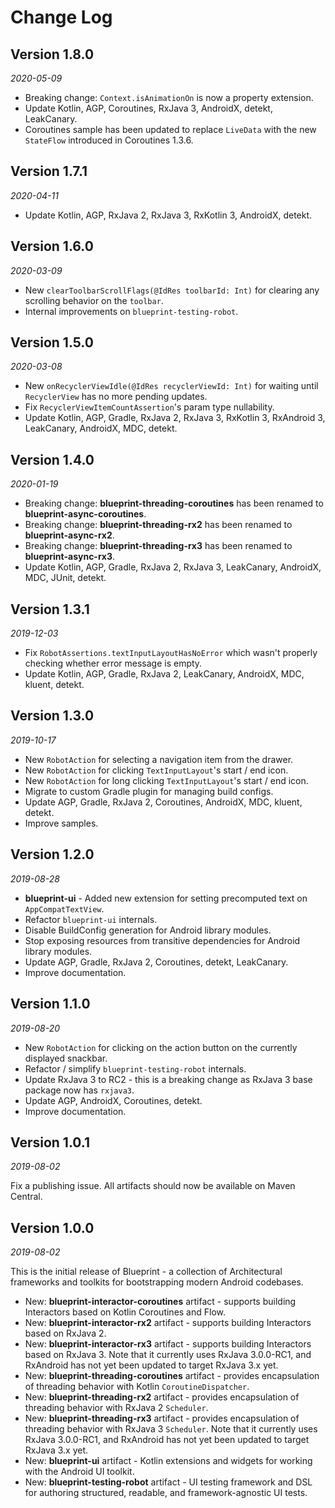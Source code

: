 # Change Log

## Version 1.8.0

_2020-05-09_

* Breaking change: `Context.isAnimationOn` is now a property extension.
* Update Kotlin, AGP, Coroutines, RxJava 3, AndroidX, detekt, LeakCanary.
* Coroutines sample has been updated to replace `LiveData` with the new `StateFlow` introduced in Coroutines 1.3.6.

## Version 1.7.1

_2020-04-11_

* Update Kotlin, AGP, RxJava 2, RxJava 3, RxKotlin 3, AndroidX, detekt.

## Version 1.6.0

_2020-03-09_

* New `clearToolbarScrollFlags(@IdRes toolbarId: Int)` for clearing any scrolling behavior on the `toolbar`.
* Internal improvements on `blueprint-testing-robot`.

## Version 1.5.0

_2020-03-08_

* New `onRecyclerViewIdle(@IdRes recyclerViewId: Int)` for waiting until `RecyclerView` has no more pending updates.
* Fix `RecyclerViewItemCountAssertion`'s param type nullability.
* Update Kotlin, AGP, Gradle, RxJava 2, RxJava 3, RxKotlin 3, RxAndroid 3, LeakCanary, AndroidX, MDC, detekt.

## Version 1.4.0

_2020-01-19_

* Breaking change: **blueprint-threading-coroutines** has been renamed to **blueprint-async-coroutines**.
* Breaking change: **blueprint-threading-rx2** has been renamed to **blueprint-async-rx2**.
* Breaking change: **blueprint-threading-rx3** has been renamed to **blueprint-async-rx3**.
* Update Kotlin, AGP, Gradle, RxJava 2, RxJava 3, LeakCanary, AndroidX, MDC, JUnit, detekt.

## Version 1.3.1

_2019-12-03_

* Fix `RobotAssertions.textInputLayoutHasNoError` which wasn't properly checking whether error message is empty.
* Update Kotlin, AGP, Gradle, RxJava 2, LeakCanary, AndroidX, MDC, kluent, detekt.

## Version 1.3.0

_2019-10-17_

* New `RobotAction` for selecting a navigation item from the drawer.
* New `RobotAction` for clicking `TextInputLayout`'s start / end icon.
* New `RobotAction` for long clicking `TextInputLayout`'s start / end icon.
* Migrate to custom Gradle plugin for managing build configs.
* Update AGP, Gradle, RxJava 2, Coroutines, AndroidX, MDC, kluent, detekt.
* Improve samples.

## Version 1.2.0

_2019-08-28_

* **blueprint-ui** - Added new extension for setting precomputed text on `AppCompatTextView`.
* Refactor `blueprint-ui` internals.
* Disable BuildConfig generation for Android library modules.
* Stop exposing resources from transitive dependencies for Android library modules.
* Update AGP, Gradle, RxJava 2, Coroutines, detekt, LeakCanary.
* Improve documentation.

## Version 1.1.0

_2019-08-20_

* New `RobotAction` for clicking on the action button on the currently displayed snackbar.
* Refactor / simplify `blueprint-testing-robot` internals.
* Update RxJava 3 to RC2 - this is a breaking change as RxJava 3 base package now has `rxjava3`.
* Update AGP, AndroidX, Coroutines, detekt.
* Improve documentation.

## Version 1.0.1

_2019-08-02_

Fix a publishing issue. All artifacts should now be available on Maven Central.

## Version 1.0.0

_2019-08-02_

This is the initial release of Blueprint - a collection of Architectural frameworks and toolkits for bootstrapping modern Android codebases.

* New: **blueprint-interactor-coroutines** artifact - supports building Interactors based on Kotlin Coroutines and Flow.
* New: **blueprint-interactor-rx2** artifact - supports building Interactors based on RxJava 2.
* New: **blueprint-interactor-rx3** artifact - supports building Interactors based on RxJava 3. Note that it currently uses RxJava 3.0.0-RC1, and RxAndroid has not yet been updated to target RxJava 3.x yet.
* New: **blueprint-threading-coroutines** artifact - provides encapsulation of threading behavior with Kotlin `CoroutineDispatcher`.
* New: **blueprint-threading-rx2** artifact - provides encapsulation of threading behavior with RxJava 2 `Scheduler`.
* New: **blueprint-threading-rx3** artifact - provides encapsulation of threading behavior with RxJava 3 `Scheduler`. Note that it currently uses RxJava 3.0.0-RC1, and RxAndroid has not yet been updated to target RxJava 3.x yet.
* New: **blueprint-ui** artifact - Kotlin extensions and widgets for working with the Android UI toolkit.
* New: **blueprint-testing-robot** artifact - UI testing framework and DSL for authoring structured, readable, and framework-agnostic UI tests.
